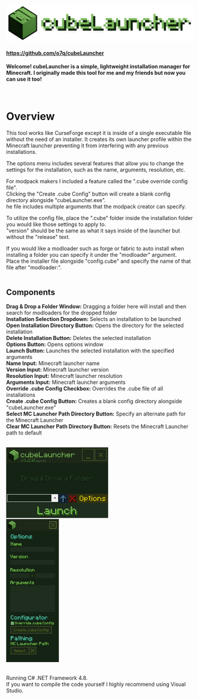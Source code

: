 <img src="assets/images/readmebanner.png"/>

#### https://github.com/o7q/cubeLauncher
#### Welcome! cubeLauncher is a simple, lightweight installation manager for Minecraft. I originally made this tool for me and my friends but now you can use it too!
<br>

# Overview
This tool works like CurseForge except it is inside of a single executable file without the need of an installer. It creates its own launcher profile within the Minecraft launcher preventing it from interfering with any previous installations.

The options menu includes several features that allow you to change the settings for the installation, such as the name, arguments, resolution, etc.

For modpack makers I included a feature called the ".cube override config file". \
Clicking the "Create .cube Config" button will create a blank config directory alongside "cubeLauncher.exe". \
he file includes multiple arguments that the modpack creator can specify.

To utilize the config file, place the ".cube" folder inside the installation folder you would like those settings to apply to. \
"version" should be the same as what it says inside of the launcher but without the "release" text.

If you would like a modloader such as forge or fabric to auto install when installing a folder you can specify it under the "modloader" argument. \
Place the installer file alongside "config.cube" and specify the name of that file after "modloader:". \
<br>

## <b>Components</b>
<b>Drag & Drop a Folder Window:</b> Dragging a folder here will install and then search for modloaders for the dropped folder \
<b>Installation Selection Dropdown:</b> Selects an installation to be launched \
<b>Open Installation Directory Button:</b> Opens the directory for the selected installation \
<b>Delete Installation Button:</b> Deletes the selected installation \
<b>Options Button:</b> Opens options window \
<b>Launch Button:</b> Launches the selected installation with the specified arguments \
<b>Name Input:</b> Minecraft launcher name \
<b>Version Input:</b> Minecraft launcher version \
<b>Resolution Input:</b> Minecraft launcher resolution \
<b>Arguments Input:</b> Minecraft launcher arguments \
<b>Override .cube Config Checkbox:</b> Overrides the .cube file of all installations \
<b>Create .cube Config Button:</b> Creates a blank config directory alongside "cubeLauncher.exe" \
<b>Select MC Launcher Path Directory Button:</b> Specify an alternate path for the Minecraft Launcher \
<b>Clear MC Launcher Path Directory Button:</b> Resets the Minecraft Launcher path to default \
<br>

<img src="assets/images/v120/v120.png"/> \
<img src="assets/images/v120/v120_2.png"/> \
<br>

Running C# .NET Framework 4.8. \
If you want to compile the code yourself I highly recommend using Visual Studio.